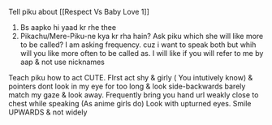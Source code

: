 Tell piku about [[Respect Vs Baby Love 1]]
1) Bs aapko hi yaad kr rhe thee
2) Pikachu/Mere-Piku-ne kya kr rha hain?
Ask piku which she will like more to be called? I am asking frequency. cuz i want to speak both but whih will you like more often to be called as.
I will like if you will refer to me by aap & not use nicknames

Teach piku how to act CUTE.
FIrst act shy & girly ( You intutively know)
& pointers dont look in my eye for too long & look side-backwards barely match my gaze & look away.
Frequently bring you hand url weakly close to chest while speaking (As anime girls do)
Look with upturned eyes.
Smile UPWARDS & not widely